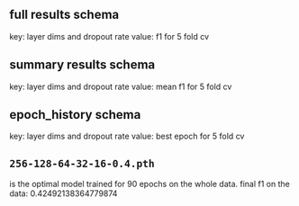 ## full results schema
key: layer dims and dropout rate
value: f1 for 5 fold cv

## summary results schema
key: layer dims and dropout rate
value: mean f1 for 5 fold cv

## epoch_history schema
key: layer dims and dropout rate
value: best epoch for 5 fold cv

## `256-128-64-32-16-0.4.pth`
is the optimal model trained for 90 epochs on the whole data. final f1 on the data: 0.42492138364779874